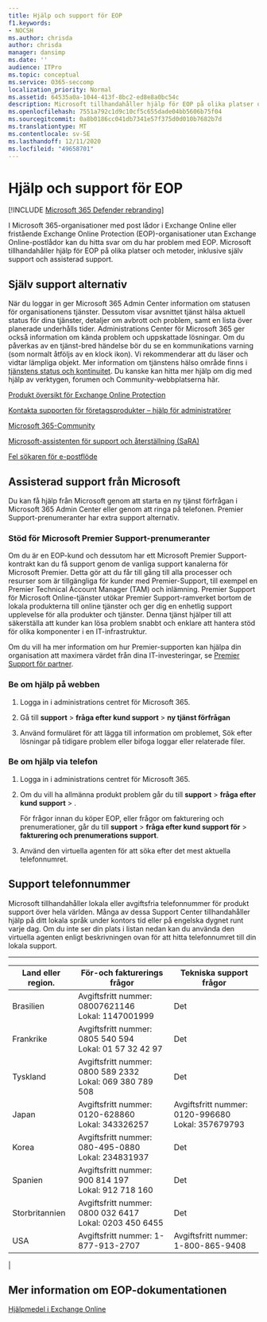 ```yaml
---
title: Hjälp och support för EOP
f1.keywords:
- NOCSH
ms.author: chrisda
author: chrisda
manager: dansimp
ms.date: ''
audience: ITPro
ms.topic: conceptual
ms.service: O365-seccomp
localization_priority: Normal
ms.assetid: 64535a0a-1044-413f-8bc2-ed8e8a0bc54c
description: Microsoft tillhandahåller hjälp för EOP på olika platser och metoder, inklusive själv support och assisterad support.
ms.openlocfilehash: 7551a792c1d9c10cf5c655dade04bb5606b75f04
ms.sourcegitcommit: 0a8b0186cc041db7341e57f375d0d010b7682b7d
ms.translationtype: MT
ms.contentlocale: sv-SE
ms.lasthandoff: 12/11/2020
ms.locfileid: "49658701"
---
```

# <a name="help-and-support-for-eop"></a>Hjälp och support för EOP

[!INCLUDE [Microsoft 365 Defender rebranding](../includes/microsoft-defender-for-office.md)]


I Microsoft 365-organisationer med post lådor i Exchange Online eller fristående Exchange Online Protection (EOP)-organisationer utan Exchange Online-postlådor kan du hitta svar om du har problem med EOP. Microsoft tillhandahåller hjälp för EOP på olika platser och metoder, inklusive själv support och assisterad support.

## <a name="self-support-options"></a>Själv support alternativ

När du loggar in ger Microsoft 365 Admin Center information om statusen för organisationens tjänster. Dessutom visar avsnittet tjänst hälsa aktuell status för dina tjänster, detaljer om avbrott och problem, samt en lista över planerade underhålls tider. Administrations Center för Microsoft 365 ger också information om kända problem och uppskattade lösningar. Om du påverkas av en tjänst-bred händelse bör du se en kommunikations varning (som normalt åtföljs av en klock ikon). Vi rekommenderar att du läser och vidtar lämpliga objekt. Mer information om tjänstens hälso område finns i [tjänstens status och kontinuitet](https://docs.microsoft.com/office365/servicedescriptions/office-365-platform-service-description/service-health-and-continuity). Du kanske kan hitta mer hjälp om dig med hjälp av verktygen, forumen och Community-webbplatserna här.

[Produkt översikt för Exchange Online Protection](https://products.office.com/exchange/exchange-email-security-spam-protection)

[Kontakta supporten för företagsprodukter – hjälp för administratörer](https://docs.microsoft.com/microsoft-365/admin/contact-support-for-business-products)

[Microsoft 365-Community](https://techcommunity.microsoft.com/t5/Office-365/ct-p/Office365)

[Microsoft-assistenten för support och återställning (SaRA)](https://support.microsoft.com/office/e90bb691-c2a7-4697-a94f-88836856c72f)

[Fel sökaren för e-postflöde](https://aka.ms/FixEmail)

## <a name="assisted-support-from-microsoft"></a>Assisterad support från Microsoft

Du kan få hjälp från Microsoft genom att starta en ny tjänst förfrågan i Microsoft 365 Admin Center eller genom att ringa på telefonen. Premier Support-prenumeranter har extra support alternativ.

### <a name="support-for-microsoft-premier-support-subscribers"></a>Stöd för Microsoft Premier Support-prenumeranter

Om du är en EOP-kund och dessutom har ett Microsoft Premier Support-kontrakt kan du få support genom de vanliga support kanalerna för Microsoft Premier. Detta gör att du får till gång till alla processer och resurser som är tillgängliga för kunder med Premier-Support, till exempel en Premier Technical Account Manager (TAM) och inlämning. Premier Support för Microsoft Online-tjänster utökar Premier Support-ramverket bortom de lokala produkterna till online tjänster och ger dig en enhetlig support upplevelse för alla produkter och tjänster. Denna tjänst hjälper till att säkerställa att kunder kan lösa problem snabbt och enklare att hantera stöd för olika komponenter i en IT-infrastruktur.

Om du vill ha mer information om hur Premier-supporten kan hjälpa din organisation att maximera värdet från dina IT-investeringar, se [Premier Support för partner](https://partner.microsoft.com/support/microsoft-services-premier-support).

### <a name="ask-for-help-on-the-web"></a>Be om hjälp på webben

1. Logga in i administrations centret för Microsoft 365.

2. Gå till **support** \> **fråga efter kund support** \> **ny tjänst förfrågan**

3. Använd formuläret för att lägga till information om problemet, Sök efter lösningar på tidigare problem eller bifoga loggar eller relaterade filer.

### <a name="ask-for-help-on-the-telephone"></a>Be om hjälp via telefon

1. Logga in i administrations centret för Microsoft 365.

2. Om du vill ha allmänna produkt problem går du till **support** \> **fråga efter kund support** \> .

   För frågor innan du köper EOP, eller frågor om fakturering och prenumerationer, går du till **support** \> **fråga efter kund support för** \> **fakturering och prenumerations support**.

3. Använd den virtuella agenten för att söka efter det mest aktuella telefonnumret.

## <a name="support-telephone-numbers"></a>Support telefonnummer

Microsoft tillhandahåller lokala eller avgiftsfria telefonnummer för produkt support över hela världen. Många av dessa Support Center tillhandahåller hjälp på ditt lokala språk under kontors tid eller på engelska dygnet runt varje dag. Om du inte ser din plats i listan nedan kan du använda den virtuella agenten enligt beskrivningen ovan för att hitta telefonnumret till din lokala support.

****

|Land eller region.|För-och fakturerings frågor|Tekniska support frågor|
|---|---|---|
|Brasilien|Avgiftsfritt nummer: 08007621146 <br> Lokal: 1147001999|Det|
|Frankrike|Avgiftsfritt nummer: 0805 540 594 <br> Lokal: 01 57 32 42 97|Det|
|Tyskland|Avgiftsfritt nummer: 0800 589 2332 <br>  Lokal: 069 380 789 508|Det|
|Japan |Avgiftsfritt nummer: 0120-628860 <br> Lokal: 343326257|Avgiftsfritt nummer: 0120-996680 <br> Lokal: 357679793|
|Korea|Avgiftsfritt nummer: 080-495-0880 <br> Lokal: 234831937|Det|
|Spanien|Avgiftsfritt nummer: 900 814 197 <br> Lokal: 912 718 160|Det|
|Storbritannien|Avgiftsfritt nummer: 0800 032 6417 <br> Lokal: 0203 450 6455|Det|
|USA|Avgiftsfritt nummer: 1-877-913-2707|Avgiftsfritt nummer: 1-800-865-9408|
|

## <a name="for-more-information-about-eop-documentation"></a>Mer information om EOP-dokumentationen

[Hjälpmedel i Exchange Online](https://docs.microsoft.com/Exchange/accessibility/accessibility)
